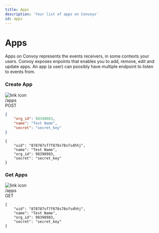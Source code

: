 ```yaml
---
title: Apps
description: 'Your list of apps on Convoys'
id: apps
---
```


# Apps

Apps on Convoy represents the events receivers, in some contexts your users. Convoy exposes enpoints that enables you to add, remove, edit and update apps. An app (a user) can psosibly have multiple endpoint to listen to events from.

### Create App

<div class="code-snippet">
    <div class="code-snippet--details">
        <img src="../link-icon.svg" alt="link icon">
        <div class="code-snippet--url">/apps</div>
    </div>
    <div class="code-snippet--method post">POST</div>
</div>

```json
{
    "org_id": 98398983,
    "name": "Test Name",
    "secret": "secret_key"
}
```

```json[Reponse]
{
    "uid": "878787sf7f878s78sfsdhhj",
    "name": "Test Name",
    "org_id": 98398983,
    "secret": "secret_key"
}
```

### Get Apps

<div class="code-snippet">
    <div class="code-snippet--details">
        <img src="../link-icon.svg" alt="link icon">
        <div class="code-snippet--url">/apps</div>
    </div>
    <div class="code-snippet--method get">GET</div>
</div>

```json[Reponse]
{
    "uid": "878787sf7f878s78sfsdhhj",
    "name": "Test Name",
    "org_id": 98398983,
    "secret": "secret_key"
}
```
